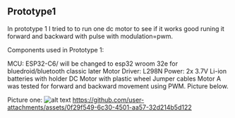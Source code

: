 
## Prototype1
In prototype 1 I tried to to run one dc motor to see if it works good runing it forward and backward with pulse with modulation=pwm.

Components used in Prototype 1:

MCU: ESP32-C6/ will be changed to esp32 wroom 32e for bluedroid/bluetooth classic later
Motor Driver: L298N
Power: 2x 3.7V Li-ion batteries with holder
DC Motor with plastic wheel
Jumper cables
Motor A was tested for forward and backward movement using PWM.
Picture below.

Picture one:
![alt text](image.png)
https://github.com/user-attachments/assets/0f29f549-6c30-4501-aa57-32d214b5d122


